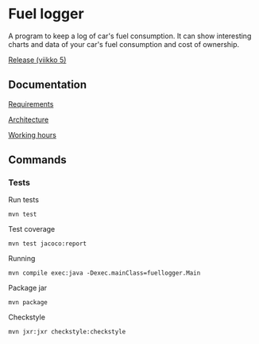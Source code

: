 # Fuel logger

A program to keep a log of car's fuel consumption. It can show interesting charts and data of your car's fuel consumption and cost of ownership. 

[Release (viikko 5)](https://github.com/Lukxsx/ot-harjoitustyo/releases/tag/viikko5)

## Documentation
[Requirements](fuel-logger/documentation/requirements.md)

[Architecture](fuel-logger/documentation/architecture.md)

[Working hours](fuel-logger/documentation/working%20hours.md)

## Commands

### Tests
Run tests
```
mvn test
```

Test coverage
```
mvn test jacoco:report
```

Running
```
mvn compile exec:java -Dexec.mainClass=fuellogger.Main
```

Package jar
```
mvn package
```

Checkstyle
```
mvn jxr:jxr checkstyle:checkstyle
```

